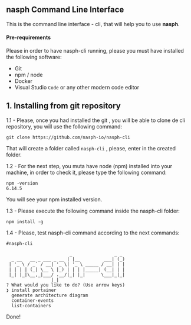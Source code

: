 ## nasph Command Line Interface

This is the command line interface - cli, that will help you to use **nasph**.
#### Pre-requirements
Please in order to have nasph-cli running, please you must have installed the following software:

* Git 
* npm / node 
* Docker
* Visual Studio `Code` or any other modern code editor


## 1. Installing from git repository 

1.1 - Please, once you had installed the git , you will be able to clone de cli repository, you will use the following command:

    git clone https://github.com/nasph-io/nasph-cli

That will create a folder called `nasph-cli` , please, enter in the created folder. 

1.2 - For the next step, you muta have node (npm) installed into your machine, in order to check it, please type the following command:

    npm -version
    6.14.5
You will see your npm installed version. 

1.3 - Please execute the following command inside the nasph-cli folder:

    npm install -g
1.4 - Please, test nasph-cli command according to the next commands: 

    #nasph-cli

                            _                _ _ 
      _ __   __ _ ___ _ __ | |__         ___| (_)
     | '_ \ / _` / __| '_ \| '_ \ _____ / __| | |
     | | | | (_| \__ \ |_) | | | |_____| (__| | |
     |_| |_|\__,_|___/ .__/|_| |_|      \___|_|_|
                     |_|                         
    ? What would you like to do? (Use arrow keys)
    ❯ install portainer 
      generate architecture diagram 
      container-events 
      list-containers 

Done!
